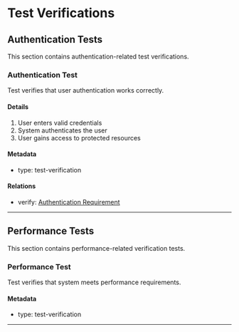 # Test Verifications

## Authentication Tests

This section contains authentication-related test verifications.

### Authentication Test

Test verifies that user authentication works correctly.

#### Details

1. User enters valid credentials
2. System authenticates the user
3. User gains access to protected resources

#### Metadata
  * type: test-verification

#### Relations
  * verify: [Authentication Requirement](../Requirements.md#authentication-requirement)

---

## Performance Tests

This section contains performance-related verification tests.

### Performance Test

Test verifies that system meets performance requirements.

#### Metadata
  * type: test-verification

---